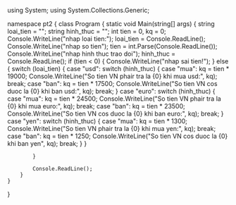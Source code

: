 using System;
using System.Collections.Generic;

namespace pt2
{
    class Program
    {
        static void Main(string[] args)
        {
            string loai_tien = "";
            string hinh_thuc = "";
            int tien = 0, kq = 0;
            Console.WriteLine("nhap loai tien:");
            loai_tien = Console.ReadLine();
            Console.WriteLine("nhap so tien");
            tien = int.Parse(Console.ReadLine());
            Console.WriteLine("nhap hinh thuc trao doi");
            hinh_thuc = Console.ReadLine();
            if (tien < 0)
            {
                Console.WriteLine("nhap sai tien!");
            }
            else
            { switch (loai_tien)
                {
                    case "usd":
                        switch (hinh_thuc)
                        {
                            case "mua":
                                kq = tien * 19000;
                                Console.WriteLine("So tien VN phair tra la {0} khi mua usd:", kq);
                                break;
                            case "ban":
                                kq = tien * 17500;
                                Console.WriteLine("So tien VN cos duoc la {0} khi ban usd:", kq);
                                break;
                        }
                    case "euro":
                        switch (hinh_thuc)
                        {
                            case "mua":
                                kq = tien * 24500;
                                Console.WriteLine("So tien VN phair tra la {0} khi mua euro:", kq);
                                break;
                            case "ban":
                                kq = tien * 23500;
                                Console.WriteLine("So tien VN cos duoc la {0} khi ban euro:", kq);
                                break;
                        }
                    case "yen":
                        switch (hinh_thuc)
                        {
                            case "mua":
                                kq = tien * 1300;
                                Console.WriteLine("So tien VN phair tra la {0} khi mua yen:", kq);
                                break;
                            case "ban":
                                kq = tien * 1250;
                                Console.WriteLine("So tien VN cos duoc la {0} khi ban yen", kq);
                                break;
                        }
                }

            }
        
            Console.ReadLine();
        }
    }
}
